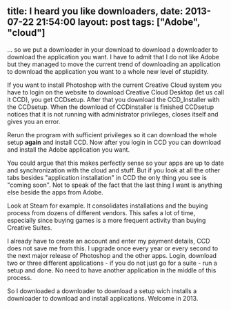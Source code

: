 title: I heard you like downloaders,
date: 2013-07-22 21:54:00
layout: post
tags: ["Adobe", "cloud"]
---
… so we put a downloader in your download to download a downloader to download the application you want. I have to admit that I do not like Adobe but they managed to move the current trend of downloading an application to download the application you want to a whole new level of stupidity.
<!--MORE-->

If you want to install Photoshop with the current Creative Cloud system you have to login on the website to download Creative Cloud Desktop (let us call it CCD), you get CCDsetup. After that you download the CCD_Installer with the CCDsetup. When the download of CCDinstaller is finished CCDsetup notices that it is not running with administrator privileges, closes itself and gives you an error.

Rerun the program with sufficient privileges so it can download the whole setup **again** and install CCD. Now after you login in CCD you can download and install the Adobe application you want.

You could argue that this makes perfectly sense so your apps are up to date and synchronization with the cloud and stuff. But if you look at all the other tabs besides "application installation" in CCD the only thing you see is "coming soon". Not to speak of the fact that the last thing I want is anything else beside the apps from Adobe.

Look at Steam for example. It consolidates installations and the buying process from dozens of different vendors. This safes a lot of time, especially since buying games is a more frequent activity than buying Creative Suites.

I already have to create an account and enter my payment details, CCD does not save me from this. I upgrade once every year or every second to the next major release of Photoshop and the other apps. Login, download two or three different applications - if you do not just go for a suite - run a setup and done. No need to have another application in the middle of this process.

So I downloaded a downloader to download a setup wich installs a  downloader to download and install applications. Welcome in 2013.